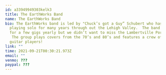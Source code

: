 ```yaml
---
id: a33949949303kelk3
title: The EarthWorks Band
name: The EarthWorks Band
bio: The EarthWorks band is led by "Chuck’s got a Guy” Schubert who has been
  playing solo for many years through out the Lehigh Valley.  The band joins him
  for a few gigs yearly but we didn’t want to miss the Lambertville Porchfest!
   The group plays covers from the 70’s and 80’s and features a crew of five
  guitar players!
link: ""
time: 2021-09-21T00:30:21.973Z
email: ""
venmo: ???
paypal: ???
---
```

